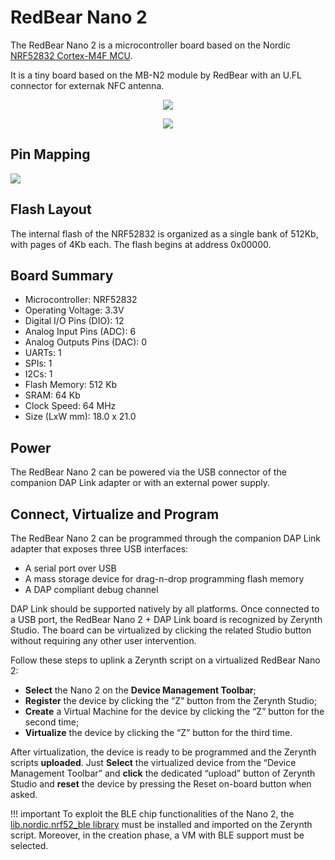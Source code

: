 # RedBear Nano 2

The RedBear Nano 2 is a microcontroller board based on the Nordic [NRF52832 Cortex-M4F MCU](http://infocenter.nordicsemi.com/pdf/nRF52832_PS_v1.0.pdf).

It is a tiny board based on the MB-N2 module by RedBear with an U.FL connector for externak NFC antenna.

<p style="text-align:center;"><img src="https://github.com/zerynth/docs/blob/test/docs/reference/boards/redbear_nano2/docs/img/RedBearNano2.jpg?raw=true"></p>
<p style="text-align:center;"><img src="https://github.com/zerynth/docs/blob/test/docs/reference/boards/redbear_nano2/docs/img/RedBearNano2DapLink.jpg?raw=true"></p>

## Pin Mapping

![](https://github.com/zerynth/docs/blob/test/docs/reference/boards/redbear_nano2/docs/img/RedBearNano2Pin.png?raw=true)

## Flash Layout

The internal flash of the NRF52832 is organized as a single bank of 512Kb, with pages of 4Kb each. The flash begins at address 0x00000.

## Board Summary


* Microcontroller: NRF52832
* Operating Voltage: 3.3V
* Digital I/O Pins (DIO): 12
* Analog Input Pins (ADC): 6
* Analog Outputs Pins (DAC): 0
* UARTs: 1
* SPIs: 1
* I2Cs: 1
* Flash Memory: 512 Kb
* SRAM: 64 Kb
* Clock Speed: 64 MHz
* Size (LxW mm): 18.0 x 21.0

## Power

The RedBear Nano 2 can be powered via the USB connector of the companion DAP Link adapter or with an external power supply.

## Connect, Virtualize and Program

The RedBear Nano 2 can be programmed through the companion DAP Link adapter that exposes three USB interfaces:


* A serial port over USB
* A mass storage device for drag-n-drop programming flash memory
* A DAP compliant debug channel

DAP Link should be supported natively by all platforms.
Once connected to a USB port, the RedBear Nano 2 + DAP Link board is recognized by Zerynth Studio. The board can be virtualized by clicking the related Studio button without requiring any other user intervention.

Follow these steps to uplink a Zerynth script on a virtualized RedBear Nano 2:

* **Select** the Nano 2 on the **Device Management Toolbar**;
* **Register** the device by clicking the “Z” button from the Zerynth Studio;
* **Create** a Virtual Machine for the device by clicking the “Z” button for the second time;
* **Virtualize** the device by clicking the “Z” button for the third time.

After virtualization, the device is ready to be programmed and the  Zerynth scripts **uploaded**. Just **Select** the virtualized device from the “Device Management Toolbar” and **click** the dedicated “upload” button of Zerynth Studio and **reset** the device by pressing the Reset on-board button when asked.

!!! important
    To exploit the BLE chip functionalities of the Nano 2, the [lib.nordic.nrf52_ble library]() must be installed and imported on the Zerynth script. Moreover, in the creation phase, a VM with BLE support must be selected.
<!--stackedit_data:
eyJoaXN0b3J5IjpbMTM2NDg5NTc1NV19
-->
